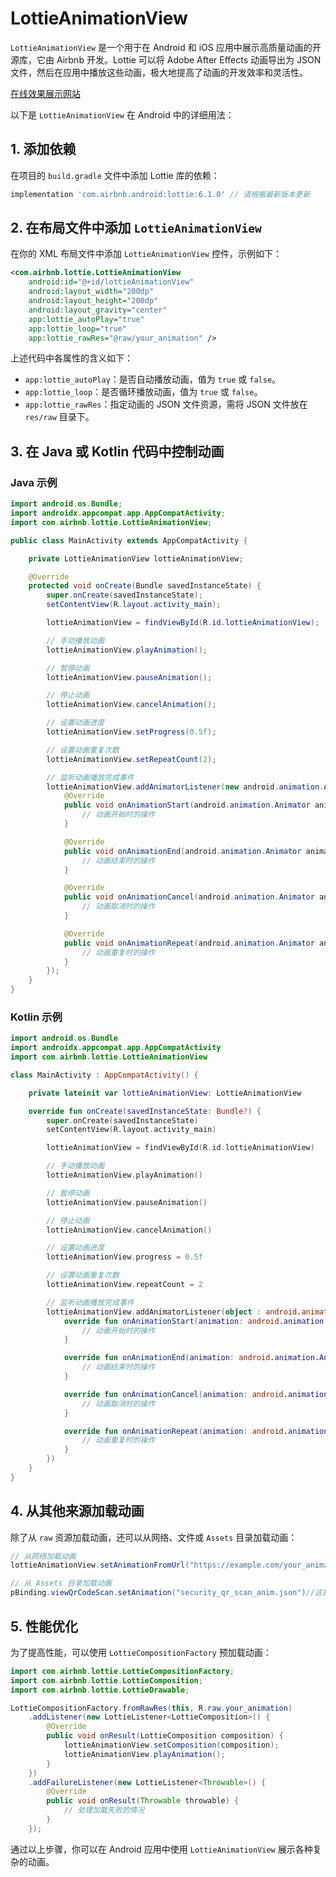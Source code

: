 # LottieAnimationView

`LottieAnimationView` 是一个用于在 Android 和 iOS 应用中展示高质量动画的开源库，它由 Airbnb 开发。Lottie 可以将 Adobe After Effects 动画导出为 JSON 文件，然后在应用中播放这些动画，极大地提高了动画的开发效率和灵活性。

[在线效果展示网站](https://www.bejson.com/ui/lottie/)

以下是 `LottieAnimationView` 在 Android 中的详细用法：

## 1. 添加依赖

在项目的 `build.gradle` 文件中添加 Lottie 库的依赖：

```groovy
implementation 'com.airbnb.android:lottie:6.1.0' // 请根据最新版本更新
```

## 2. 在布局文件中添加 `LottieAnimationView`

在你的 XML 布局文件中添加 `LottieAnimationView` 控件，示例如下：

```xml
<com.airbnb.lottie.LottieAnimationView
    android:id="@+id/lottieAnimationView"
    android:layout_width="200dp"
    android:layout_height="200dp"
    android:layout_gravity="center"
    app:lottie_autoPlay="true"
    app:lottie_loop="true"
    app:lottie_rawRes="@raw/your_animation" />
```

上述代码中各属性的含义如下：

- `app:lottie_autoPlay`：是否自动播放动画，值为 `true` 或 `false`。
- `app:lottie_loop`：是否循环播放动画，值为 `true` 或 `false`。
- `app:lottie_rawRes`：指定动画的 JSON 文件资源，需将 JSON 文件放在 `res/raw` 目录下。

## 3. 在 Java 或 Kotlin 代码中控制动画

### Java 示例

```java
import android.os.Bundle;
import androidx.appcompat.app.AppCompatActivity;
import com.airbnb.lottie.LottieAnimationView;

public class MainActivity extends AppCompatActivity {

    private LottieAnimationView lottieAnimationView;

    @Override
    protected void onCreate(Bundle savedInstanceState) {
        super.onCreate(savedInstanceState);
        setContentView(R.layout.activity_main);

        lottieAnimationView = findViewById(R.id.lottieAnimationView);

        // 手动播放动画
        lottieAnimationView.playAnimation();

        // 暂停动画
        lottieAnimationView.pauseAnimation();

        // 停止动画
        lottieAnimationView.cancelAnimation();

        // 设置动画进度
        lottieAnimationView.setProgress(0.5f);

        // 设置动画重复次数
        lottieAnimationView.setRepeatCount(2);

        // 监听动画播放完成事件
        lottieAnimationView.addAnimatorListener(new android.animation.Animator.AnimatorListener() {
            @Override
            public void onAnimationStart(android.animation.Animator animation) {
                // 动画开始时的操作
            }

            @Override
            public void onAnimationEnd(android.animation.Animator animation) {
                // 动画结束时的操作
            }

            @Override
            public void onAnimationCancel(android.animation.Animator animation) {
                // 动画取消时的操作
            }

            @Override
            public void onAnimationRepeat(android.animation.Animator animation) {
                // 动画重复时的操作
            }
        });
    }
}
```

### Kotlin 示例

```kotlin
import android.os.Bundle
import androidx.appcompat.app.AppCompatActivity
import com.airbnb.lottie.LottieAnimationView

class MainActivity : AppCompatActivity() {

    private lateinit var lottieAnimationView: LottieAnimationView

    override fun onCreate(savedInstanceState: Bundle?) {
        super.onCreate(savedInstanceState)
        setContentView(R.layout.activity_main)

        lottieAnimationView = findViewById(R.id.lottieAnimationView)

        // 手动播放动画
        lottieAnimationView.playAnimation()

        // 暂停动画
        lottieAnimationView.pauseAnimation()

        // 停止动画
        lottieAnimationView.cancelAnimation()

        // 设置动画进度
        lottieAnimationView.progress = 0.5f

        // 设置动画重复次数
        lottieAnimationView.repeatCount = 2

        // 监听动画播放完成事件
        lottieAnimationView.addAnimatorListener(object : android.animation.Animator.AnimatorListener {
            override fun onAnimationStart(animation: android.animation.Animator) {
                // 动画开始时的操作
            }

            override fun onAnimationEnd(animation: android.animation.Animator) {
                // 动画结束时的操作
            }

            override fun onAnimationCancel(animation: android.animation.Animator) {
                // 动画取消时的操作
            }

            override fun onAnimationRepeat(animation: android.animation.Animator) {
                // 动画重复时的操作
            }
        })
    }
}
```

## 4. 从其他来源加载动画

除了从 `raw` 资源加载动画，还可以从网络、文件或 `Assets` 目录加载动画：

```java
// 从网络加载动画
lottieAnimationView.setAnimationFromUrl("https://example.com/your_animation.json");

// 从 Assets 目录加载动画
pBinding.viewQrCodeScan.setAnimation("security_qr_scan_anim.json")//这是个重载方法，具体请看源码
```

## 5. 性能优化

为了提高性能，可以使用 `LottieCompositionFactory` 预加载动画：

```java
import com.airbnb.lottie.LottieCompositionFactory;
import com.airbnb.lottie.LottieComposition;
import com.airbnb.lottie.LottieDrawable;

LottieCompositionFactory.fromRawRes(this, R.raw.your_animation)
    .addListener(new LottieListener<LottieComposition>() {
        @Override
        public void onResult(LottieComposition composition) {
            lottieAnimationView.setComposition(composition);
            lottieAnimationView.playAnimation();
        }
    })
    .addFailureListener(new LottieListener<Throwable>() {
        @Override
        public void onResult(Throwable throwable) {
            // 处理加载失败的情况
        }
    });
```

通过以上步骤，你可以在 Android 应用中使用 `LottieAnimationView` 展示各种复杂的动画。
